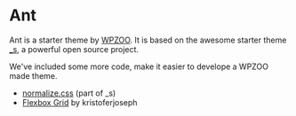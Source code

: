 
Ant
===

Ant is a starter theme by [WPZOO](https://wpzoo.ch/en/). It is based on the awesome starter theme [_s](https://github.com/Automattic/_s), a powerful open source project.

We've included some more code, make it easier to develope a WPZOO made theme.

- [normalize.css](http://necolas.github.io/normalize.css/) (part of _s)
- [Flexbox Grid](https://github.com/kristoferjoseph/flexboxgrid) by kristoferjoseph
